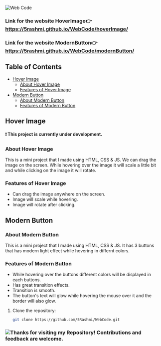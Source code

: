 ![Web Code](https://img.shields.io/badge/Web%20Code-purple?style=for-the-badge)

### Link for the website HoverImage👉 https://5rashmi.github.io/WebCode/hoverImage/
### Link for the website ModernButton👉 https://5rashmi.github.io/WebCode/modernButton/

## Table of Contents

- [Hover Image](#hoverimage)
  - [About Hover Image](#about-hoverimage)
  - [Features of Hover Image](#features-hoverimage)
- [Modern Button](#modernbutton)
  - [About Modern Button](#about-modernbutton)
  - [Features of Modern Button](#features-modernbutton)

## Hover Image

#### ❗ This project is currently under development.
### About Hover Image

This is a mini project that I made using HTML, CSS & JS.
We can drag the image on the screen. While hovering over the image it will scale a little bit and while clicking on the image it will rotate.

### Features of Hover Image

- Can drag the image anywhere on the screen.
- Image will scale while hovering.
- Image will rotate after clicking.


## Modern Button

### About Modern Button

This is a mini project that I made using HTML, CSS & JS.
It has 3 buttons that has modern light effect while hovering in differnt colors.

### Features of Modern Button

- While hovering over the buttons different colors will be displayed in each buttons.
- Has great transition effects.
- Transition is smooth.
- The button's text will glow while hovering the mouse over it and the border will also glow.
  
  
1. Clone the repository:
   ```sh
   git clone https://github.com/5Rashmi/WebCode.git
### ![Thanks for visiting my Repository! Contributions and feedback are welcome.](https://img.shields.io/badge/Thanks%20for%20visiting%20my%20Repository!%20Contributions%20and%20feedback%20are%20welcome.-red?style=for-the-badge)
